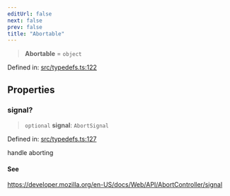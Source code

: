 ```yaml
---
editUrl: false
next: false
prev: false
title: "Abortable"
---
```


> **Abortable** = `object`

Defined in: [src/typedefs.ts:122](https://github.com/fabricjs/fabric.js/blob/e114448a1bce9b68a3e1bba337bc0c83a35c1aa5/src/typedefs.ts#L122)

## Properties

### signal?

> `optional` **signal**: `AbortSignal`

Defined in: [src/typedefs.ts:127](https://github.com/fabricjs/fabric.js/blob/e114448a1bce9b68a3e1bba337bc0c83a35c1aa5/src/typedefs.ts#L127)

handle aborting

#### See

https://developer.mozilla.org/en-US/docs/Web/API/AbortController/signal

